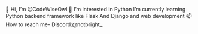  👋 Hi, I’m @CodeWiseOwl
 👀 I’m interested in Python
I’m currently learning Python backend framework like Flask And Django and web development 
 📫 How to reach me- Discord:@notbright_.
